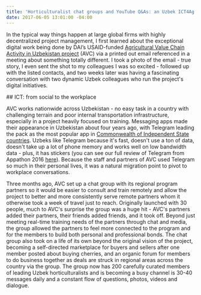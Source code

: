 ```yaml
---
title: 'Horticulturalist chat groups and YouTube Q&As: an Uzbek ICT4Ag case study'
date: 2017-06-05 13:01:00 -04:00
---
```


In the typical way things happen at large global firms with highly decentralized project management, I first learned about the exceptional digital work being done by DAI’s USAID-funded [Agricultural Value Chain Activity in Uzbekistan project](https://www.dai.com/our-work/projects/uzbekistan-usaid-agricultural-value-chain-activity-uzbekistan-uzbekistan-avc) (AVC) via a printed out email referenced in a meeting about something totally different.  I took a photo of the email - true story, I even sent the shot to my colleagues I was so excited - followed up with the listed contacts, and two weeks later was  having a fascinating conversation with two dynamic Uzbek colleagues who run the project's digital initiatives.  

\## ICT: from social to the workplace

AVC works nationwide across Uzbekistan - no easy task in a country with challenging terrain and poor internal transportation infrastructure, especially in a project heavily focused on training.  Messaging apps made their appearance in Uzbekistan about four years ago, with Telegram leading the pack as the most popular app in [Commonwealth of Independent State countries](http://www.cisstat.com/eng/cis.htm). Uzbeks like Telegram because it's fast, doesn't use a ton of data, doesn't take up a lot of phone memory and works well on low bandwidth data - plus, it has stickers (you can see our full review of Telegram from Appathon 2016 [here](https://dai-global-digital.com/app-a-thon-2016-telegram-for-development.html)).  Because the staff and partners of AVC used Telegram so much in their personal lives, it was a natural migration point to pivot to workplace conversations. 

Three months ago, AVC set up a chat group with its regional program partners so it would be easier to consult and train remotely and allow the project to better and more consistently serve remote partners whom it otherwise took a week of travel just to reach. Originally launched with 30 people, much to AVC's surprise the group was a huge hit - AVC's partners added their partners, their friends added friends, and it took off.  Beyond just meeting real-time training needs of the partners through chat and media, the group allowed the partners to feel more connected to the program and for the members to build both personal and professional bonds.  The chat group also took on a life of its own beyond the original vision of the project, becoming a self-directed marketplace for buyers and sellers after one member posted about buying cherries, and an organic forum for members to do business together as deals are struck in regional areas across the country via the group.  The group now has 200 carefully curated members of leading Uzbek horticulturalists and is becoming a busy channel is 30-40 messages daily and a constant flow of questions, photos, videos and dialogue. 